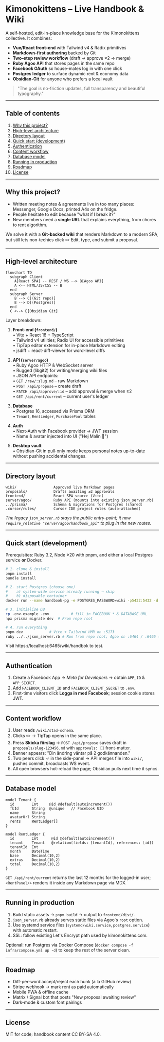 # Kimonokittens – Live Handbook & Wiki

A self-hosted, edit-in-place knowledge base for the Kimonokittens collective.
It combines:

* **Vue/React front-end** with Tailwind v4 & Radix primitives
* **Markdown-first authoring** backed by Git
* **Two–step review workflow** (draft → approve ×2 → merge)
* **Ruby Agoo API** that stores pages in the same repo
* **Facebook OAuth** so house-mates log in with one click
* **Postgres ledger** to surface dynamic rent & economy data
* **Obsidian-Git** for anyone who prefers a local vault

> "The goal is no-friction updates, full transparency and beautiful typography."

---

## Table of contents
1. [Why this project?](#why-this-project)
2. [High-level architecture](#high-level-architecture)
3. [Directory layout](#directory-layout)
4. [Quick start (development)](#quick-start-development)
5. [Authentication](#authentication)
6. [Content workflow](#content-workflow)
7. [Database model](#database-model)
8. [Running in production](#running-in-production)
9. [Roadmap](#roadmap)
10. [License](#license)

---

## Why this project?
* Written meeting notes & agreements live in too many places: Messenger, Google Docs, printed A4s on the fridge.
* People hesitate to edit because "what if I break it?"
* New members need a **single URL** that explains everything, from chores to rent algorithm.

We solve it with a **Git-backed wiki** that renders Markdown to a modern SPA, but still lets non-techies click ✏️ Edit, type, and submit a proposal.

---

## High-level architecture
```mermaid
flowchart TD
  subgraph Client
    A[React SPA] -- REST / WS --> B[Agoo API]
    A <-- HTML/JS/CSS -- B
  end
  subgraph Server
    B --> C[(Git repo)]
    B --> D[(Postgres)]
  end
  C <--> E[Obsidian Git]
```

Layer breakdown:

1. **Front-end (`frontend/`)**  
   • Vite + React 18 + TypeScript  
   • Tailwind v4 utilities; Radix UI for accessible primitives  
   • TipTap editor extension for in-place Markdown editing  
   • jsdiff + react-diff-viewer for word-level diffs  

2. **API (`server/agoo`)**  
   • Ruby Agoo HTTP & WebSocket server  
   • Rugged (libgit2) for writing/merging wiki files  
   • JSON API endpoints:  
     • `GET /raw/:slug.md` – raw Markdown  
     • `POST /api/propose` – create draft  
     • `PATCH /api/approve/:id` – add approval & merge when ≥2  
     • `GET /api/rent/current` – current user's ledger  

3. **Database**  
   • Postgres 16, accessed via Prisma ORM  
   • `Tenant`, `RentLedger`, `PurchasePool` tables  

4. **Auth**  
   • Next-Auth with Facebook provider → JWT session  
   • Name & avatar injected into UI ("Hej Malin 👋")  

5. **Desktop vault**  
   • Obsidian-Git in pull-only mode keeps personal notes up-to-date without pushing accidental changes.

---

## Directory layout
```
wiki/                 Approved live Markdown pages
proposals/            Drafts awaiting ≥2 approvals
frontend/             React SPA source (Vite)
server/agoo/          Ruby API (mounts into existing json_server.rb)
../prisma/            Schema & migrations for Postgres (shared)
.cursor/rules/        Cursor IDE project rules (auto-attached)
```

*The legacy `json_server.rb` stays the public entry-point; it now `require_relative "server/agoo/handbook_api"` to plug in the new routes.*

---

## Quick start (development)
Prerequisites: Ruby 3.2, Node ≥20 with pnpm, and either a local Postgres service **or** Docker.

```bash
# 1. clone & install
pnpm install
bundle install

# 2. start Postgres (choose one)
#    a) system-wide service already running → skip
#    b) disposable container
docker run --name handbook-pg -e POSTGRES_PASSWORD=wiki -p5432:5432 -d postgres:16

# 3. initialise DB
cp .env.example .env          # fill in FACEBOOK_* & DATABASE_URL
npx prisma migrate dev  # From repo root

# 4. run everything
pnpm dev            # Vite + Tailwind HMR on :5173
ruby ../../json_server.rb # Run from repo root; Agoo on :6464 / :6465 (SSL)
```
Visit https://localhost:6465/wiki/handbok to test.

---

## Authentication
1. Create a Facebook App → *Meta for Developers* → obtain `APP_ID` & `APP_SECRET`.
2. Add `FACEBOOK_CLIENT_ID` and `FACEBOOK_CLIENT_SECRET` to `.env`.
3. First-time visitors click **Logga in med Facebook**; session cookie stores JWT.

---

## Content workflow
1. User reads `/wiki/stad-schema`.
2. Clicks ✏️ → TipTap opens in the same place.
3. Press **Skicka förslag** → `POST /api/propose` saves draft in `proposals/slug-123456.md` with `approvals: []` front-matter.
4. Banner appears: "Din ändring väntar på 2 godkännanden."
5. Two peers click ✓ in the side-panel → API merges file into `wiki/`, pushes commit, broadcasts WS event.
6. All open browsers hot-reload the page; Obsidian pulls next time it syncs.

---

## Database model
```prisma
model Tenant {
  id        Int     @id @default(autoincrement())
  fbId      String  @unique   // Facebook UID
  name      String
  avatarUrl String
  rents     RentLedger[]
}

model RentLedger {
  id        Int      @id @default(autoincrement())
  tenant    Tenant   @relation(fields: [tenantId], references: [id])
  tenantId  Int
  month     DateTime
  base      Decimal(10,2)
  extras    Decimal(10,2)
  total     Decimal(10,2)
}
```
`GET /api/rent/current` returns the last 12 months for the logged-in user; `<RentPanel/>` renders it inside any Markdown page via MDX.

---

## Running in production
1. Build static assets → `pnpm build` → output to `frontend/dist/`.
2. `json_server.rb` already serves static files via Agoo's `root` option.
3. Use systemd service files (`systemd/wiki.service`, `postgres.service`) with automatic restart.
4. SSL: follow existing Let's Encrypt path used by kimonokittens.com.

Optional: run Postgres via Docker Compose (`docker compose -f infra/compose.yml up -d`) to keep the rest of the server clean.

---

## Roadmap
* Diff-per-word accept/reject each hunk (à la GitHub review)
* Stripe webhook → mark rent as paid automatically
* Mobile PWA & offline cache
* Matrix / Signal bot that posts "New proposal awaiting review"
* Dark-mode & custom font pairings

---

## License
MIT for code; handbook content CC BY-SA 4.0. 